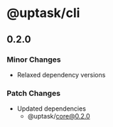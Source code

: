 # @uptask/cli

## 0.2.0

### Minor Changes

- Relaxed dependency versions

### Patch Changes

- Updated dependencies
  - @uptask/core@0.2.0
